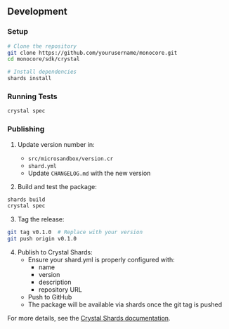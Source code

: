## Development

### Setup

```bash
# Clone the repository
git clone https://github.com/yourusername/monocore.git
cd monocore/sdk/crystal

# Install dependencies
shards install
```

### Running Tests

```bash
crystal spec
```

### Publishing

1. Update version number in:
   - `src/microsandbox/version.cr`
   - `shard.yml`
   - Update `CHANGELOG.md` with the new version

2. Build and test the package:
```bash
shards build
crystal spec
```

3. Tag the release:
```bash
git tag v0.1.0  # Replace with your version
git push origin v0.1.0
```

4. Publish to Crystal Shards:
   - Ensure your shard.yml is properly configured with:
     - name
     - version
     - description
     - repository URL
   - Push to GitHub
   - The package will be available via shards once the git tag is pushed

For more details, see the [Crystal Shards documentation](https://crystal-lang.org/reference/1.8/guides/hosting/shards.html).
